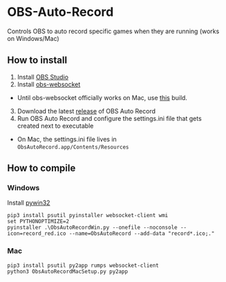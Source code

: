# OBS-Auto-Record
Controls OBS to auto record specific games when they are running (works on Windows/Mac)

## How to install
1. Install [OBS Studio](https://obsproject.com/download)
2. Install [obs-websocket](https://github.com/Palakis/obs-websocket/releases)
  - Until obs-websocket officially works on Mac, use [this](https://obs-websocket-osx-builds.s3-eu-central-1.amazonaws.com/obs-websocket-latest-master.pkg) build.
3. Download the latest [release](https://github.com/DungFu/OBS-Auto-Record/releases) of OBS Auto Record
4. Run OBS Auto Record and configure the settings.ini file that gets created next to executable
  - On Mac, the settings.ini file lives in `ObsAutoRecord.app/Contents/Resources`

## How to compile
### Windows
Install [pywin32](https://github.com/mhammond/pywin32)
```
pip3 install psutil pyinstaller websocket-client wmi
set PYTHONOPTIMIZE=2
pyinstaller .\ObsAutoRecordWin.py --onefile --noconsole --icon=record_red.ico --name=ObsAutoRecord --add-data "record*.ico;."
```
### Mac
```
pip3 install psutil py2app rumps websocket-client
python3 ObsAutoRecordMacSetup.py py2app
```
